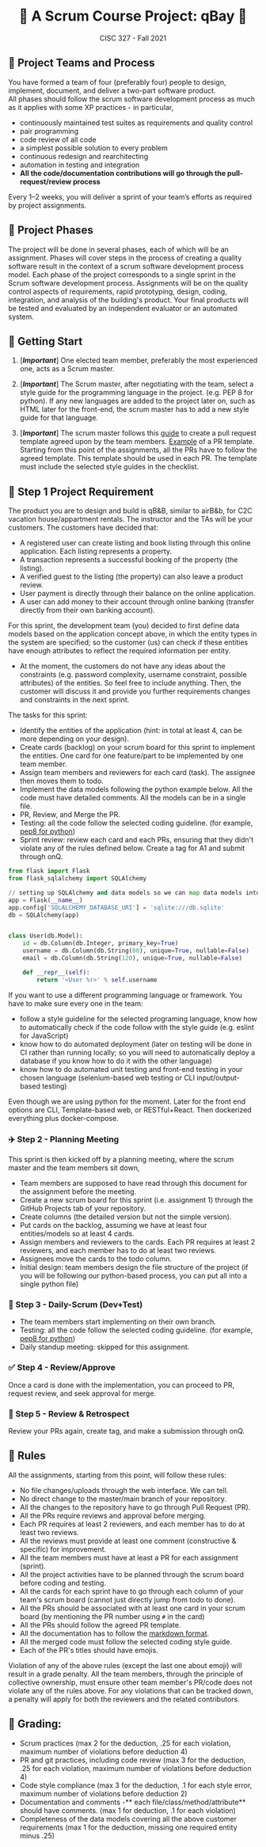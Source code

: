 <h1 align='center'>🍿 A Scrum Course Project: qBay 🍿</h1>

<p align='center'>CISC 327  -  Fall 2021</p>


## 💺 Project Teams and Process

You have formed a team of four (preferably four) people to design, implement, document, and deliver a two-part software product.  
All phases should follow the scrum software development process as much as it applies with some XP practices - in particular, 

- continuously maintained test suites as requirements and quality control
- pair programming
- code review of all code
- a simplest possible solution to every problem
- continuous redesign and rearchitecting
- automation in testing and integration
- **All the code/documentation contributions will go through the pull-request/review process**

Every 1–2 weeks, you will deliver a sprint of your team’s efforts as required by project assignments.


## 💺 Project Phases

The project will be done in several phases, each of which will be an assignment. 
Phases will cover steps in the process of creating a quality software result in the context of a scrum software development process model.
Each phase of the project corresponds to a single sprint in the Scrum software development process.
Assignments will be on the quality control aspects of requirements, rapid prototyping, design, coding, integration, and analysis of the building's product. 
Your final products will be tested and evaluated by an independent evaluator or an automated system.

## 💺 Getting Start

1. [***Important***] One elected team member, preferably the most experienced one, acts as a Scrum master. 

2. [***Important***] The Scrum master, after negotiating with the team, select a style guide for the programming language in the project. (e.g. PEP 8 for python). If any new languages are added to the project later on, such as HTML later for the front-end, the scrum master has to add a new style guide for that language.  

3. [***Important***] The scrum master follows this [guide](https://docs.github.com/en/free-pro-team@latest/github/building-a-strong-community/creating-a-pull-request-template-for-your-repository) to create a pull request template agreed upon by the team members. 
[Example](https://embeddedartistry.com/blog/2017/08/04/a-github-pull-request-template-for-your-projects/) of a PR template. Starting from this point of the assignments, all the PRs have to follow the agreed template. This template should be used in each PR.
The template must include the selected style guides in the checklist. 


## 💺 Step 1 Project Requirement

The product you are to design and build is qB&B, similar to airB&b, for C2C vacation house/appartment rentals. The instructor and the TAs will be your customers.
The customers have decided that:

- A registered user can create listing and book listing through this online application. Each listing represents a property.
- A transaction represents a successful booking of the property (the listing).
- A verified guest to the listing (the property) can also leave a product review. 
- User payment is directly through their balance on the online application.
- A user can add money to their account through online banking (transfer directly from their own banking account).

For this sprint, the development team (you) decided to first define data models based on the application concept above,
in which the entity types in the system are specified; so the customer (us) can check if these entities have enough attributes to reflect the required information per entity.

- At the moment, the customers do not have any ideas about the constraints (e.g. password complexity, username constraint, possible attributes) of the entities. 
So feel free to include anything. Then, the customer will discuss it and provide you further requirements changes and constraints in the next sprint.

The tasks for this sprint:

- Identify the entities of the application (hint: in total at least 4, can be more depending on your design).
- Create cards (backlog) on your scrum board for this sprint to implement the entities. One card for one feature/part to be implemented by one team member.
- Assign team members and reviewers for each card (task). The assignee then moves them to todo.
- Implement the data models following the python example below. All the code must have detailed comments. All the models can be in a single file.
- PR, Review, and Merge the PR.
- Testing: all the code follow the selected coding guideline. (for example, [pep8 for python](https://flake8.pycqa.org/en/latest/))
- Sprint review: review each card and each PRs, ensuring that they didn't violate any of the rules defined below. Create a tag for A1 and submit through onQ.


```python
from flask import Flask
from flask_sqlalchemy import SQLAlchemy

// setting up SQLAlchemy and data models so we can map data models into database tables
app = Flask(__name__)
app.config['SQLALCHEMY_DATABASE_URI'] = 'sqlite:///db.sqlite'
db = SQLAlchemy(app)


class User(db.Model):
    id = db.Column(db.Integer, primary_key=True)
    username = db.Column(db.String(80), unique=True, nullable=False)
    email = db.Column(db.String(120), unique=True, nullable=False)

    def __repr__(self):
        return '<User %r>' % self.username

```

If you want to use a different programming language or framework. You have to make sure every one in the team:

 - follow a style guideline for the selected programing language, know how to automatically check if the code follow with the style guide (e.g. eslint for JavaScript)
 - know how to do automated deployment (later on testing will be done in CI rather than running locally; so you will need to automatically deploy a database if you know how to do it with the other language)
 - know how to do automated unit testing and front-end testing in your chosen language (selenium-based web testing or CLI input/output-based testing)

Even though we are using python for the moment. Later for the front end options are CLI, Template-based web, or RESTful+React. Then dockerized everything plus docker-compose.


### ✈️ Step 2 - Planning Meeting

This sprint is then kicked off by a planning meeting, where the scrum master and the team members sit down, 
- Team members are supposed to have read through this document for the assignment before the meeting.
- Create a new scrum board for this sprint (i.e. assignment 1) through the GitHub Projects tab of your repository.
- Create columns (the detailed version but not the simple version).
- Put cards on the backlog, assuming we have at least four entities/models so at least 4 cards.
- Assign members and reviewers to the cards. Each PR requires at least 2 reviewers, and each member has to do at least two reviews.
- Assignees move the cards to the todo column.
- Initial design: team members design the file structure of the project (if you will be following our python-based process, you can put all into a single python file)

### 🚀 Step 3 - Daily-Scrum (Dev+Test)

- The team members start implementing on their own branch.
- Testing: all the code follow the selected coding guideline. (for example, [pep8 for python](https://flake8.pycqa.org/en/latest/))
- Daily standup meeting: skipped for this assignment. 


### ✅ Step 4 - Review/Approve
Once a card is done with the implementation, you can proceed to PR, request review, and seek approval for merge. 


### 📝 Step 5 - Review & Retrospect
Review your PRs again, create tag, and make a submission through onQ.  


## 💺 Rules

All the assignments, starting from this point, will follow these rules:

- No file changes/uploads through the web interface. We can tell.
- No direct change to the master/main branch of your repository. 
- All the changes to the repository have to go through Pull Request (PR).
- All the PRs require reviews and approval before merging. 
- Each PR requires at least 2 reviewers, and each member has to do at least two reviews.
- All the reviews must provide at least one comment (constructive & specific) for improvement. 
- All the team members must have at least a PR for each assignment (sprint).
- All the project activities have to be planned through the scrum board before coding and testing.
- All the cards for each sprint have to go through each column of your team's scrum board (cannot just directly jump from todo to done).
- All the PRs should be associated with at least one card in your scrum board (by mentioning the PR number using `#` in the card)
- All the PRs should follow the agreed PR template.
- All the documentation has to follow the [markdown format](https://guides.github.com/features/mastering-markdown/).
- All the merged code must follow the selected coding style guide. 
- Each of the PR's titles should have emojis. 


Violation of any of the above rules (except the last one about emoji) will result in a grade penalty.
All the team members, through the principle of collective ownership, must ensure other team member's PR/code does not violate any of the rules above.
For any violations that can be tracked down, a penalty will apply for both the reviewers and the related contributors. 

## 💺 Grading:

- Scrum practices (max 2 for the deduction, .25 for each violation, maximum number of violations before deduction 4)
- PR and git practices, including code review (max 3 for the deduction, .25 for each violation, maximum number of violations before deduction 4)
- Code style compliance (max 3 for the deduction, .1 for each style error, maximum number of violations before deduction 2)
- Documentation and comments -** each file/class/method/attribute** should have comments. (max 1 for deduction, .1 for each violation)
- Completeness of the data models covering all the above customer requirements (max 1 for the deduction, missing one required entity minus .25)

